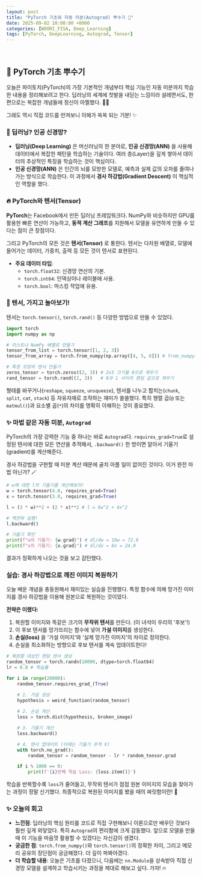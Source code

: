 ```yaml
---
layout: post
title: "PyTorch 기초와 자동 미분(Autograd) 뿌수기 👊"
date: 2025-09-02 10:00:00 +0900
categories: [WOORI_FISA, Deep_Learning]
tags: [PyTorch, DeepLearning, Autograd, Tensor]
---
```


<br>

## 👊 PyTorch 기초 뿌수기

오늘은 파이토치(PyTorch)의 가장 기본적인 개념부터 핵심 기능인 자동 미분까지 학습한 내용을 정리해보려고 한다. 딥러닝의 세계에 첫발을 내딛는 느낌이라 설레면서도, 한편으로는 복잡한 개념들에 정신이 아찔했다. 😵‍💫

그래도 역시 직접 코드를 만져보니 이해가 쏙쏙 되는 기분! ✨

### 🤔 딥러닝? 인공 신경망? 

- **딥러닝(Deep Learning)** 은 머신러닝의 한 분야로, **인공 신경망(ANN)** 을 사용해 데이터에서 복잡한 패턴을 학습하는 기술이다. 여러 층(Layer)을 깊게 쌓아서 데이터의 추상적인 특징을 학습하는 것이 핵심이다.
- **인공 신경망(ANN)** 은 인간의 뇌를 모방한 모델로, 예측과 실제 값의 오차를 줄여나가는 방식으로 학습한다. 이 과정에서 **경사 하강법(Gradient Descent)** 이 핵심적인 역할을 했다.

### 🔥 PyTorch와 텐서(Tensor)

**PyTorch**는 Facebook에서 만든 딥러닝 프레임워크다. NumPy와 비슷하지만 GPU를 활용한 빠른 연산이 가능하고, **동적 계산 그래프**를 지원해서 모델을 유연하게 만들 수 있다는 점이 큰 장점이다.

그리고 PyTorch의 모든 것은 **텐서(Tensor)** 로 통한다. 텐서는 다차원 배열로, 모델에 들어가는 데이터, 가중치, 출력 등 모든 것이 텐서로 표현된다.

- **주요 데이터 타입**:
    - `torch.float32`: 신경망 연산의 기본.
    - `torch.int64`: 인덱싱이나 레이블에 사용.
    - `torch.bool`: 마스킹 작업에 유용.

### 🤹 텐서, 가지고 놀아보기! 

텐서는 `torch.tensor()`, `torch.rand()` 등 다양한 방법으로 만들 수 있었다.

```python
import torch
import numpy as np

# 리스트나 NumPy 배열로 만들기
tensor_from_list = torch.tensor([1, 2, 3])
tensor_from_array = torch.from_numpy(np.array([4, 5, 6])) # from_numpy가 더 효율적!

# 특정 모양의 텐서 만들기
zeros_tensor = torch.zeros((2, 3)) # 2x3 크기를 0으로 채우기
rand_tensor = torch.rand((2, 3))   # 0과 1 사이의 랜덤 값으로 채우기
```

형태를 바꾸거나(`reshape`, `squeeze`, `unsqueeze`), 텐서를 나누고 합치는(`chunk`, `split`, `cat`, `stack`) 등 자유자재로 조작하는 재미가 쏠쏠했다. 특히 행렬 곱(`@` 또는 `matmul()`)과 요소별 곱(`*`)의 차이를 명확히 이해하는 것이 중요했다.

### ✨ 마법 같은 자동 미분, `Autograd` 

PyTorch의 가장 강력한 기능 중 하나는 바로 `Autograd`다. `requires_grad=True`로 설정된 텐서에 대한 모든 연산을 추적해서, `.backward()` 한 방이면 알아서 기울기(gradient)를 계산해준다.

경사 하강법을 구현할 때 미분 계산 때문에 골치 아플 일이 없어진 것이다. 이거 완전 마법 아닌가? 🪄

```python
# w에 대한 l의 기울기를 계산해보자!
w = torch.tensor(4.0, requires_grad=True)
x = torch.tensor(3.0, requires_grad=True)

l = (3 * w)**2 + (2 * x)**2 # l = 9w^2 + 4x^2

# 역전파 실행!
l.backward()

# 기울기 확인
print(f"w의 기울기: {w.grad}") # dl/dw = 18w = 72.0
print(f"x의 기울기: {x.grad}") # dl/dx = 8x = 24.0
```
결과가 정확하게 나오는 것을 보고 감탄했다.

### 실습: 경사 하강법으로 깨진 이미지 복원하기

오늘 배운 개념을 총동원해서 재미있는 실습을 진행했다. 특정 함수에 의해 망가진 이미지를 경사 하강법을 이용해 원본으로 복원하는 것이었다.

**전략은 이랬다:**
1.  복원할 이미지와 똑같은 크기의 **무작위 텐서**를 만든다. (이 녀석이 우리의 '후보'!)
2.  이 후보 텐서를 망가뜨리는 함수에 넣어 **가설 이미지**를 생성한다.
3.  **손실(loss)** 을 '가설 이미지'와 '실제 망가진 이미지'의 차이로 정의한다.
4.  손실을 최소화하는 방향으로 후보 텐서를 계속 업데이트한다!

```python
# 복원할 대상인 랜덤 텐서 생성
random_tensor = torch.randn(10000, dtype=torch.float64)
lr = 0.8 # 학습률

for i in range(20000):
    random_tensor.requires_grad_(True)

    # 1. 가설 생성
    hypothesis = weird_function(random_tensor)
    
    # 2. 손실 계산
    loss = torch.dist(hypothesis, broken_image)

    # 3. 기울기 계산
    loss.backward()

    # 4. 텐서 업데이트 (이때는 기울기 추적 X)
    with torch.no_grad():
        random_tensor = random_tensor - lr * random_tensor.grad

    if i % 1000 == 0:
        print(f'{i}번째 학습 Loss: {loss.item()}')
```

학습을 반복할수록 `loss`가 줄어들고, 무작위 텐서가 점점 원본 이미지의 모습을 찾아가는 과정이 정말 신기했다. 최종적으로 복원된 이미지를 봤을 때의 짜릿함이란! 🤩

### ✨ 오늘의 회고

- **느낀점**: 딥러닝의 핵심 원리를 코드로 직접 구현해보니 이론으로만 배우던 것보다 훨씬 깊게 와닿았다. 특히 `Autograd`의 편리함에 크게 감동했다. 앞으로 모델을 만들 때 이 기능을 마음껏 활용할 수 있겠다는 자신감이 생겼다.
- **궁금한 점**: `torch.from_numpy()`와 `torch.tensor()`의 정확한 차이, 그리고 메모리 공유의 장단점이 궁금해졌다. 더 깊이 파봐야겠다.
- **더 학습할 내용**: 오늘은 기초를 다졌으니, 다음에는 `nn.Module`을 상속받아 직접 신경망 모델을 설계하고 학습시키는 과정을 제대로 해보고 싶다. 가자! 🔥
